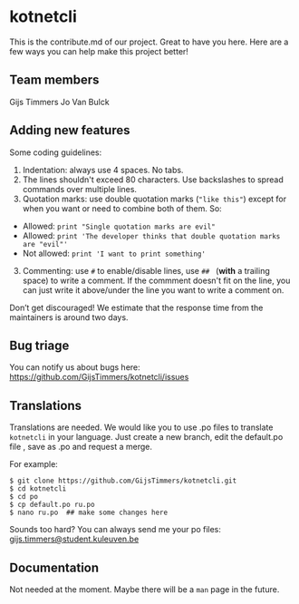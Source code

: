 # kotnetcli

This is the contribute.md of our project. Great to have you here. Here are a
few ways you can help make this project better!

## Team members
Gijs Timmers
Jo Van Bulck

## Adding new features

Some coding guidelines:

1. Indentation: always use 4 spaces. No tabs.
2. The lines shouldn't exceed 80 characters. Use backslashes to spread commands
over multiple lines.
2. Quotation marks: use double quotation marks (`"like this"`) except for
 when you want or need to combine both of them. So:
  - Allowed: `print "Single quotation marks are evil"`
  - Allowed: `print 'The developer thinks that double
   quotation marks are "evil"'`
  - Not allowed: `print 'I want to print something'`
3. Commenting: use `#` to enable/disable lines, use `## `
(__with__ a trailing space) to write a comment. If the commment doesn't fit on
the line, you can just write it above/under the line you want to write a comment
on.

Don’t get discouraged! We estimate that the response time from the
maintainers is around two days.

## Bug triage

You can notify us about bugs here:
https://github.com/GijsTimmers/kotnetcli/issues

## Translations

Translations are needed. We would like you to use .po files to translate
`kotnetcli` in your language. Just create a new branch, edit the default.po file
, save as <yourlanguageabbreviation>.po and request a merge.

For example:

```
$ git clone https://github.com/GijsTimmers/kotnetcli.git
$ cd kotnetcli
$ cd po
$ cp default.po ru.po
$ nano ru.po  ## make some changes here
```
Sounds too hard? You can always send me your po files:
gijs.timmers@student.kuleuven.be

## Documentation

Not needed at the moment. Maybe there will be a `man` page in the future.
